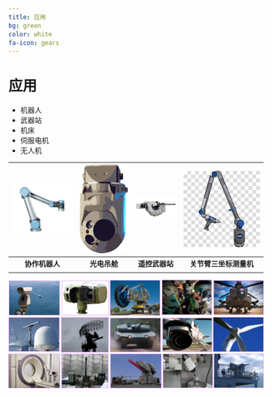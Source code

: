 ```yaml
---
title: 应用
bg: green
color: white
fa-icon: gears
---
```


# 应用

- 机器人
- 武器站
- 机床
- 伺服电机
- 无人机

| <img src="..\img\CollaborativeRobot.png" style="zoom:30%;" /> | <img src="..\img\eopod.png" style="zoom:33%;" /> | <img src="..\img\ws.png" style="zoom: 15%;" /> | ![](..\img\3d_arm.jpg) |
| :----------------------------------------------------------: | :----------------------------------------------------------: | :----------------------------------------------------------: | :-------------------------------------------------------: |
|                          **协作机器人**                          |                           **光电吊舱**                           |                          **遥控武器站**                          |                    **关节臂三坐标测量机**                 |
|                                                              |                                                              |                                                              |                                                           |

<center>
<img src="..\img\image-20211013214820792.png" style="zoom:100%;" />
</center>





